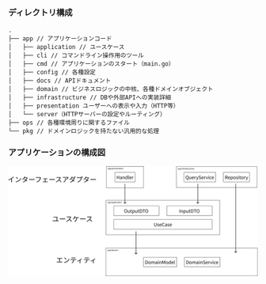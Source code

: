 ### ディレクトリ構成

```
.
├── app // アプリケーションコード
│   ├── application // ユースケース
│   ├── cli // コマンドライン操作用のツール
│   ├── cmd // アプリケーションのスタート（main.go）
│   ├── config // 各種設定
│   ├── docs // APIドキュメント
│   ├── domain // ビジネスロジックの中核、各種ドメインオブジェクト
│   ├── infrastructure // DBや外部APIへの実装詳細
│   ├── presentation ユーザーへの表示や入力（HTTP等）
│   └── server（HTTPサーバーの設定やルーティング）
├── ops // 各種環境周りに関するファイル
└── pkg // ドメインロジックを持たない汎用的な処理
```

### アプリケーションの構成図

![architecture](./images/architecture.png)
